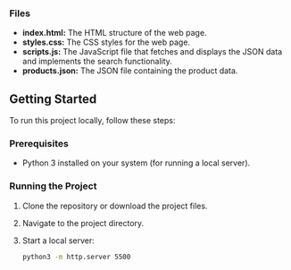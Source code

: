 
### Files

- **index.html:** The HTML structure of the web page.
- **styles.css:** The CSS styles for the web page.
- **scripts.js:** The JavaScript file that fetches and displays the JSON data and implements the search functionality.
- **products.json:** The JSON file containing the product data.

## Getting Started

To run this project locally, follow these steps:

### Prerequisites

- Python 3 installed on your system (for running a local server).

### Running the Project

1. Clone the repository or download the project files.

2. Navigate to the project directory.

3. Start a local server:

   ```bash
   python3 -m http.server 5500

